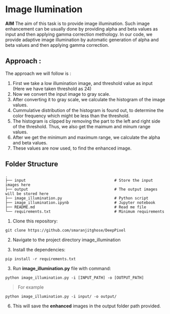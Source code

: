 ﻿# Image Ilumination

**AIM**
The aim of this task is to provide image illumination. Such image enhancement can be usually done by providing 
alpha and beta values as input and then applying gamma correction methology. In our code, we provide adaptive 
image illumination by automatic generation of alpha and beta values and then applying gamma correction. 


## Approach :
The approach we will follow is :
1.  First we take a low illumination image, and threshold value as input (Here we have taken threshold as 24)
2.  Now we convert the input image to gray scale.
3. After converting it to gray scale, we calculate the histogram of the image values.
3. Cummulative distribution of the histogram is found out, to determine the color frequency which might be less than the threshold.
4. The histogram is clipped by removing the part to the left and right side of the threshold. Thus, we also get the maimum and minum range values. 
5. After we get the minimum and maximum range, we calculate the alpha and beta values.
6. These values are now used, to find the enhanced image. 

## Folder Structure
    . 
    ├── input                                       # Store the input images here
    ├── output                                      # The output images will be stored here
    ├── image_illumination.py                       # Python script
    ├── image_illumination.ipynb                    # Jupyter notebook
    ├── README.md                                   # Read me file  
    └── requirements.txt                            # Minimum requirements
   

1. Clone this repository:
```
git clone https://github.com/smaranjitghose/DeepPixel
```
2. Navigate to the project directory image_illumination
 
2. Install the dependencies:
```
pip install -r requirements.txt 
```

3. Run **image_illumination.py** file with command: 
 
```
python image_illumination.py -i [INPUT_PATH] -o [OUTPUT_PATH]
```
 > For example
```
python image_illumination.py -i input/ -o output/
```
 
 
6. This will save the **enhanced** images in the output folder path provided.

